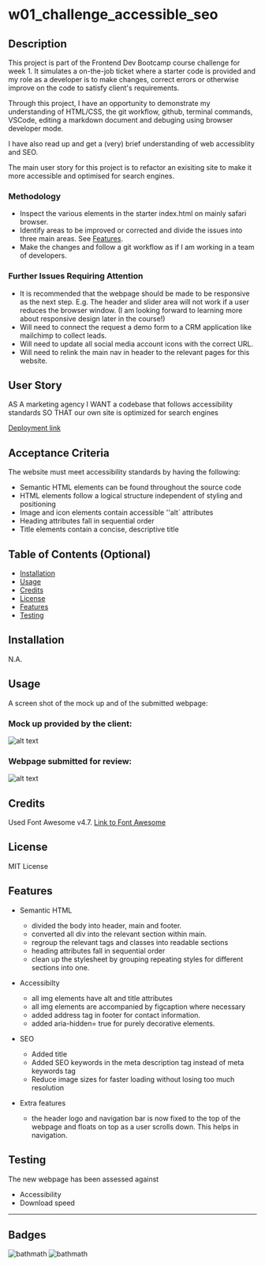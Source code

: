 # w01_challenge_accessible_seo


## Description

This project is part of the Frontend Dev Bootcamp course challenge for week 1. It simulates a on-the-job ticket where a starter code is provided and my role as a developer is to make changes, correct errors or otherwise improve on the code to satisfy client's requirements. 

Through this project, I have an opportunity to demonstrate my understanding of HTML/CSS, the git workflow, github, terminal commands, VSCode, editing a markdown document and debuging using browser developer mode. 

I have also read up and get a (very) brief understanding of web accessiblity and SEO.

The main user story for this project is to refactor an exisiting site to make it more accessible and optimised for search engines.


### Methodology

* Inspect the various elements in the starter index.html on mainly safari browser.
* Identify areas to be improved or corrected and divide the issues into three main areas. See [Features](#features). 
* Make the changes and follow a git workflow as if I am working in a team of developers.


### Further Issues Requiring Attention

* It is recommended that the webpage should be made to be responsive as the next step. E.g. The header and slider area will not work if a user reduces the browser window. (I am looking forward to learning more about responsive design later in the course!)
* Will need to connect the request a demo form to a CRM application like mailchimp to collect leads.
* Will need to update all social media account icons with the correct URL.
* Will need to relink the main nav in header to the relevant pages for this website.


## User Story

AS A marketing agency
I WANT a codebase that follows accessibility standards
SO THAT our own site is optimized for search engines

[Deployment link](https://havetimedrinktea.github.io/w01_challenge_accessible_seo/)



## Acceptance Criteria

The website must meet accessibility standards by having the following:

* Semantic HTML elements can be found throughout the source code
* HTML elements follow a logical structure independent of styling and positioning
* Image and icon elements contain accessible ''alt` attributes
* Heading attributes fall in sequential order
* Title elements contain a concise, descriptive title


## Table of Contents (Optional)

* [Installation](#installation)
* [Usage](#usage)
* [Credits](#credits)
* [License](#license)
* [Features](#features)
* [Testing](#testing)


## Installation

N.A.


## Usage 

A screen shot of the mock up and of the submitted webpage:

### Mock up provided by the client:

![alt text](assets/images/01-html-css-git-challenge-demo.png)

### Webpage submitted for review:

![alt text](assets/images/01-html-css-git-challenge-final.png)



## Credits

Used Font Awesome v4.7. [Link to Font Awesome](https://fontawesome.com)


## License

MIT License



## Features

* Semantic HTML
	* divided the body into header, main and footer.
	* converted all div into the relevant section within main.
	* regroup the relevant tags and classes into readable sections
	* heading attributes fall in sequential order
	* clean up the stylesheet by grouping repeating styles for different sections into one.
	
	
* Accessibilty 
	* all img elements have alt and title attributes
	* all img elements are accompanied by figcaption where necessary
	* added address tag in footer for contact information.
	* added aria-hidden= true for purely decorative elements.
	
* SEO
	* Added title
	* Added SEO keywords in the meta description tag instead of meta keywords tag
	* Reduce image sizes for faster loading without losing too much resolution
	
* Extra features
	* the header logo and navigation bar is now fixed to the top of the webpage and floats on top as a user scrolls down. This helps in navigation.
	
	
## Testing

The new webpage has been assessed against 

* Accessibility
* Download speed

---

## Badges

![bathmath](https://img.shields.io/badge/Memo%20League-Golden-yellow)
![bathmath](https://img.shields.io/badge/SoloLearn%20League-Mars-red)
